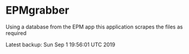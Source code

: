 # EPMgrabber
Using a database from the EPM app this application scrapes the files as required


Latest backup: Sun Sep 1 19:56:01 UTC 2019
